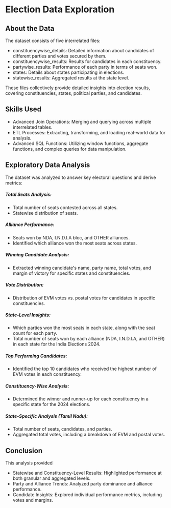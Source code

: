 # Election Data Exploration
## About the Data
The dataset consists of five interrelated files:

- constituencywise_details: Detailed information about candidates of different parties and votes secured by them.
- constituencywise_results: Results for candidates in each constituency.
- partywise_results: Performance of each party in terms of seats won.
- states: Details about states participating in elections.
- statewise_results: Aggregated results at the state level.

These files collectively provide detailed insights into election results, covering constituencies, states, political parties, and candidates.

## Skills Used
- Advanced Join Operations: Merging and querying across multiple interrelated tables.
- ETL Processes: Extracting, transforming, and loading real-world data for analysis.
- Advanced SQL Functions: Utilizing window functions, aggregate functions, and complex queries for data manipulation.

## Exploratory Data Analysis
The dataset was analyzed to answer key electoral questions and derive metrics:

##### Total Seats Analysis:
- Total number of seats contested across all states.
- Statewise distribution of seats.

##### Alliance Performance:

- Seats won by NDA, I.N.D.I.A bloc, and OTHER alliances.
- Identified which alliance won the most seats across states.

##### Winning Candidate Analysis:

- Extracted winning candidate's name, party name, total votes, and margin of victory for specific states and constituencies.

##### Vote Distribution:

- Distribution of EVM votes vs. postal votes for candidates in specific constituencies.

##### State-Level Insights:

- Which parties won the most seats in each state, along with the seat count for each party.
- Total number of seats won by each alliance (NDA, I.N.D.I.A, and OTHER) in each state for the India Elections 2024.

##### Top Performing Candidates:

- Identified the top 10 candidates who received the highest number of EVM votes in each constituency.

##### Constituency-Wise Analysis:

- Determined the winner and runner-up for each constituency in a specific state for the 2024 elections.

##### State-Specific Analysis (Tamil Nadu):

- Total number of seats, candidates, and parties.
- Aggregated total votes, including a breakdown of EVM and postal votes.

## Conclusion
This analysis provided 

- Statewise and Constituency-Level Results: Highlighted performance at both granular and aggregated levels.
- Party and Alliance Trends: Analyzed party dominance and alliance performance.
- Candidate Insights: Explored individual performance metrics, including votes and margins.

